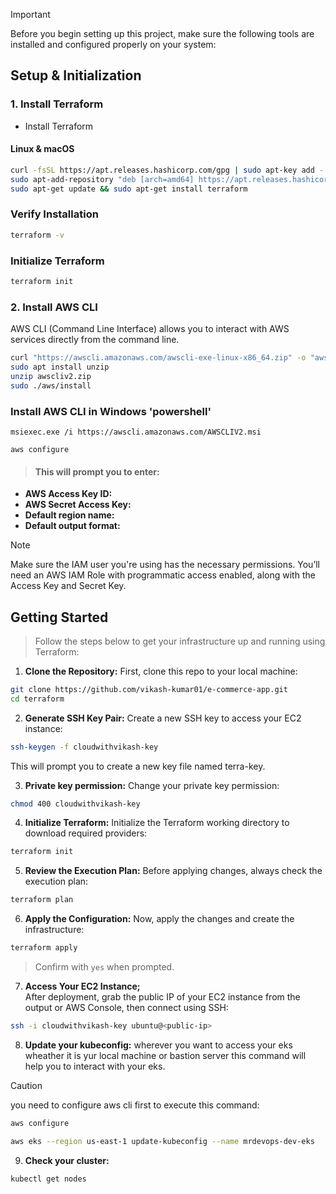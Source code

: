 > [!IMPORTANT]  
> Before you begin setting up this project, make sure the following tools are installed and configured properly on your system:

## Setup & Initialization <br/>

### 1. Install Terraform
* Install Terraform<br/>
#### Linux & macOS
```bash
curl -fsSL https://apt.releases.hashicorp.com/gpg | sudo apt-key add -
sudo apt-add-repository "deb [arch=amd64] https://apt.releases.hashicorp.com $(lsb_release -cs) main"
sudo apt-get update && sudo apt-get install terraform
```
### Verify Installation
```bash
terraform -v
```
### Initialize Terraform
```bash
terraform init
```
### 2. Install AWS CLI
AWS CLI (Command Line Interface) allows you to interact with AWS services directly from the command line.

```bash
curl "https://awscli.amazonaws.com/awscli-exe-linux-x86_64.zip" -o "awscliv2.zip"
sudo apt install unzip
unzip awscliv2.zip
sudo ./aws/install
```
###  Install AWS CLI in Windows 'powershell'
```msiexec.exe /i https://awscli.amazonaws.com/AWSCLIV2.msi```


 ```aws configure```


> #### This will prompt you to enter:<br/>
- **AWS Access Key ID:**<br/>
- **AWS Secret Access Key:**<br/>
- **Default region name:**<br/>
- **Default output format:**<br/>

> [!NOTE] 
> Make sure the IAM user you're using has the necessary permissions. You’ll need an AWS IAM Role with programmatic access enabled, along with the Access Key and Secret Key.

## Getting Started

> Follow the steps below to get your infrastructure up and running using Terraform:<br/>

1. **Clone the Repository:**
First, clone this repo to your local machine:<br/>
```bash
git clone https://github.com/vikash-kumar01/e-commerce-app.git
cd terraform
```
2. **Generate SSH Key Pair:**
Create a new SSH key to access your EC2 instance:
```bash
ssh-keygen -f cloudwithvikash-key
```
This will prompt you to create a new key file named terra-key.

3. **Private key permission:** Change your private key permission:
```bash
chmod 400 cloudwithvikash-key
```

4. **Initialize Terraform:**
Initialize the Terraform working directory to download required providers:
```bash
terraform init
```
5. **Review the Execution Plan:**
Before applying changes, always check the execution plan:
```bash
terraform plan
```
6. **Apply the Configuration:**
Now, apply the changes and create the infrastructure:
```bash
terraform apply
```
> Confirm with `yes` when prompted.

7. **Access Your EC2 Instance;** <br/>
After deployment, grab the public IP of your EC2 instance from the output or AWS Console, then connect using SSH:
```bash
ssh -i cloudwithvikash-key ubuntu@<public-ip>
```
8. **Update your kubeconfig:**
wherever you want to access your eks wheather it is yur local machine or bastion server this command will help you to interact with your eks.
> [!CAUTION]
> you need to configure aws cli first to execute this command:

```bash
aws configure
```

```bash
aws eks --region us-east-1 update-kubeconfig --name mrdevops-dev-eks
```
9. **Check your cluster:**
```bash
kubectl get nodes
```
